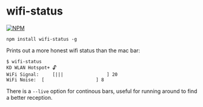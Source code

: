 # wifi-status
[![NPM](https://nodei.co/npm/wifi-status.png)](https://nodei.co/npm/wifi-status/)

`npm install wifi-status -g`

Prints out a more honest wifi status than the mac bar:

```
$ wifi-status
KD WLAN Hotspot+ 🔓
WiFi Signal:	 [|||                ] 20
WiFi Noise:	 [                   ] 8
```

There is a `--live` option for continous bars, useful for running around
to find a better reception.